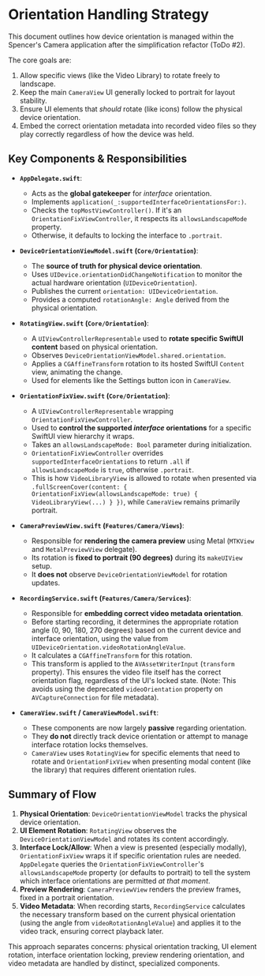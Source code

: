 # Orientation Handling Strategy

This document outlines how device orientation is managed within the Spencer's Camera application after the simplification refactor (ToDo #2).

The core goals are:
1.  Allow specific views (like the Video Library) to rotate freely to landscape.
2.  Keep the main `CameraView` UI generally locked to portrait for layout stability.
3.  Ensure UI elements that *should* rotate (like icons) follow the physical device orientation.
4.  Embed the correct orientation metadata into recorded video files so they play correctly regardless of how the device was held.

## Key Components & Responsibilities

*   **`AppDelegate.swift`**:
    *   Acts as the **global gatekeeper** for *interface* orientation.
    *   Implements `application(_:supportedInterfaceOrientationsFor:)`.
    *   Checks the `topMostViewController()`. If it's an `OrientationFixViewController`, it respects its `allowsLandscapeMode` property.
    *   Otherwise, it defaults to locking the interface to `.portrait`.

*   **`DeviceOrientationViewModel.swift` (`Core/Orientation`)**:
    *   The **source of truth for physical device orientation**.
    *   Uses `UIDevice.orientationDidChangeNotification` to monitor the actual hardware orientation (`UIDeviceOrientation`).
    *   Publishes the current `orientation: UIDeviceOrientation`.
    *   Provides a computed `rotationAngle: Angle` derived from the physical orientation.

*   **`RotatingView.swift` (`Core/Orientation`)**:
    *   A `UIViewControllerRepresentable` used to **rotate specific SwiftUI content** based on physical orientation.
    *   Observes `DeviceOrientationViewModel.shared.orientation`.
    *   Applies a `CGAffineTransform` rotation to its hosted SwiftUI `Content` view, animating the change.
    *   Used for elements like the Settings button icon in `CameraView`.

*   **`OrientationFixView.swift` (`Core/Orientation`)**:
    *   A `UIViewControllerRepresentable` wrapping `OrientationFixViewController`.
    *   Used to **control the supported *interface* orientations** for a specific SwiftUI view hierarchy it wraps.
    *   Takes an `allowsLandscapeMode: Bool` parameter during initialization.
    *   `OrientationFixViewController` overrides `supportedInterfaceOrientations` to return `.all` if `allowsLandscapeMode` is `true`, otherwise `.portrait`.
    *   This is how `VideoLibraryView` is allowed to rotate when presented via `.fullScreenCover(content: { OrientationFixView(allowsLandscapeMode: true) { VideoLibraryView(...) } })`, while `CameraView` remains primarily portrait.

*   **`CameraPreviewView.swift` (`Features/Camera/Views`)**: 
    *   Responsible for **rendering the camera preview** using Metal (`MTKView` and `MetalPreviewView` delegate).
    *   Its rotation is **fixed to portrait (90 degrees)** during its `makeUIView` setup.
    *   It **does not** observe `DeviceOrientationViewModel` for rotation updates.

*   **`RecordingService.swift` (`Features/Camera/Services`)**:
    *   Responsible for **embedding correct video metadata orientation**.
    *   Before starting recording, it determines the appropriate rotation angle (0, 90, 180, 270 degrees) based on the current device and interface orientation, using the value from `UIDeviceOrientation.videoRotationAngleValue`.
    *   It calculates a `CGAffineTransform` for this rotation.
    *   This transform is applied to the `AVAssetWriterInput` (`transform` property). This ensures the video file itself has the correct orientation flag, regardless of the UI's locked state. (Note: This avoids using the deprecated `videoOrientation` property on `AVCaptureConnection` for file metadata).

*   **`CameraView.swift` / `CameraViewModel.swift`**:
    *   These components are now largely **passive** regarding orientation.
    *   They **do not** directly track device orientation or attempt to manage interface rotation locks themselves.
    *   `CameraView` uses `RotatingView` for specific elements that need to rotate and `OrientationFixView` when presenting modal content (like the library) that requires different orientation rules.

## Summary of Flow

1.  **Physical Orientation**: `DeviceOrientationViewModel` tracks the physical device orientation.
2.  **UI Element Rotation**: `RotatingView` observes the `DeviceOrientationViewModel` and rotates its content accordingly.
3.  **Interface Lock/Allow**: When a view is presented (especially modally), `OrientationFixView` wraps it if specific orientation rules are needed. `AppDelegate` queries the `OrientationFixViewController`'s `allowsLandscapeMode` property (or defaults to portrait) to tell the system which interface orientations are permitted *at that moment*.
4.  **Preview Rendering**: `CameraPreviewView` renders the preview frames, fixed in a portrait orientation.
5.  **Video Metadata**: When recording starts, `RecordingService` calculates the necessary transform based on the current physical orientation (using the angle from `videoRotationAngleValue`) and applies it to the video track, ensuring correct playback later.

This approach separates concerns: physical orientation tracking, UI element rotation, interface orientation locking, preview rendering orientation, and video metadata are handled by distinct, specialized components. 
